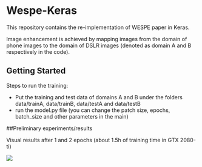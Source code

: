 # Wespe-Keras

This repository contains the re-implementation of WESPE paper in Keras. 

Image enhancement is achieved by mapping images from the domain of phone images to the domain of DSLR images (denoted as domain A and B respectively in the code).

## Getting Started


Steps to run the training:

* Put the training and test data of domains A and B under the folders data/trainA, data/trainB, data/testA and data/testB
* run the model.py file (you can change the patch size, epochs, batch_size and other parameters in the main)

##Preliminary experiments/results

Visual results after 1 and 2 epochs (about 1.5h of training time in GTX 2080-ti)

![](https://github.com/GBATZOLIS/Wespe-Keras/tree/master/sample%20images/1_4000_0.png)


